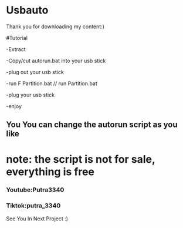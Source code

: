 # Usbauto
Thank you for downloading my content:)

#Tutorial

-Extract

-Copy/cut autorun.bat into your usb stick

-plug out your usb stick

-run F Partition.bat  // run Partition.bat

-plug your usb stick

-enjoy


<h2>You You can change the autorun script as you like</h2>

<h1>note: the script is not for sale, everything is free</h1>

<h3>Youtube:Putra3340</h3>

<h3>Tiktok:putra_3340</h3

<h1>See You In Next Project :)</h1>
